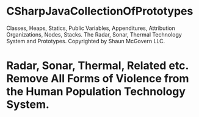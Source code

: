 # CSharpJavaCollectionOfPrototypes
Classes, Heaps, Statics, Public Variables, Appenditures, Attribution Organizations, Nodes, Stacks. The Radar, Sonar, Thermal Technology System and Prototypes. Copyrighted by Shaun McGovern LLC.
# Radar, Sonar, Thermal, Related etc. Remove All Forms of Violence from the Human Population Technology System.
